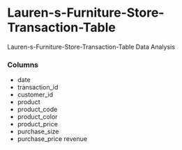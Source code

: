 # Lauren-s-Furniture-Store-Transaction-Table
Lauren-s-Furniture-Store-Transaction-Table Data Analysis


### Columns<br>
<ul><li>date</li>
<li>transaction_id</li> 
<li>customer_id</li>
<li>	product</li>
<li>product_code</li>	
<li>product_color</li>
<li>product_price</li>
<li>purchase_size</li>
<li>purchase_price	revenue</li>
</ul>
